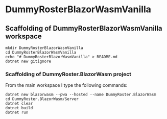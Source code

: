 # DummyRosterBlazorWasmVanilla

## Scaffolding of DummyRosterBlazorWasmVanilla workspace

```shell
mkdir DummyRosterBlazorWasmVanilla
cd DummyRosterBlazorWasmVanilla
echo "# DummyRosterBlazorWasmVanilla" > README.md
dotnet new gitignore
```

### Scaffolding of DummyRoster.BlazorWasm project

From the main workspace I type the following commands:

```shell
dotnet new blazorwasm --pwa --hosted --name DummyRoster.BlazorWasm
cd DummyRoster.BlazorWasm/Server
dotnet clear
dotnet build
dotnet run
```
